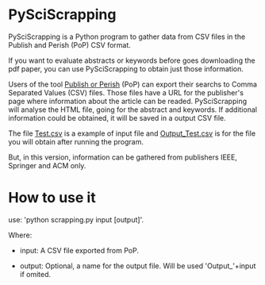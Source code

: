 # PySciScrapping

PySciScrapping is a Python program to gather data from CSV files in the Publish and Perish (PoP) CSV format. 

If you want to evaluate abstracts or keywords before goes downloading the pdf paper, you can use PySciScrapping to obtain just those information.

Users of the tool [Publish or Perish](https://harzing.com/resources/publish-or-perish) (PoP) can export their searchs to Comma Separated Values (CSV) files. Those files have a URL for the publisher's page where information about the article can be readed. PySciScrapping will analyse the HTML file, going for the abstract and keywords. If additional information could be obtained, it will be saved in a output CSV file.

The file [Test.csv](https://github.com/charlesANC/PySciScrapping/blob/master/Test.csv) is a example of input file and [Output_Test.csv](https://github.com/charlesANC/PySciScrapping/blob/master/Output_Test.csv) is for the file you will obtain after running the program.

But, in this version, information can be gathered from publishers IEEE, Springer and ACM only.

# How to use it

use: 'python scrapping.py input [output]'.

Where:

- input: A CSV file exported from PoP.

- output: Optional, a name for the output file. Will be used 'Output_'+input if omited.

